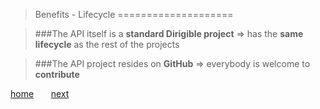 > Benefits - Lifecycle
====================

> ###The API itself is a **standard Dirigible project** => has the **same lifecycle** as the rest of the projects

> ###The API project resides on **GitHub** => everybody is welcome to **contribute**

[home](1_welcome.md) &nbsp;&nbsp;&nbsp;&nbsp;&nbsp; [next](6_conclusion.md)




